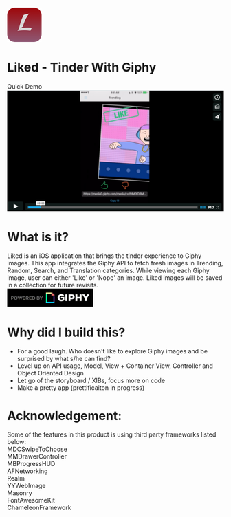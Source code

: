 ![alt tag](https://github.com/wleofeng/Liked/blob/master/Liked/Assets.xcassets/AppIcon.appiconset/Icon-40%402x.png)<br />
# Liked - Tinder With Giphy

Quick Demo
[![IMAGE ALT TEXT](liked-demo.png)](https://vimeo.com/158684313 "Demo Video")

# What is it?
Liked is an iOS application that brings the tinder experience to Giphy images. This app integrates the Giphy API to fetch fresh images in Trending, Random, Search, and Translation categories. While viewing each Giphy image, user can either 'Like' or 'Nope' an image. Liked images will be saved in a collection for future revisits.  
![alt tag](https://github.com/wleofeng/Liked/blob/master/Liked/PoweredBy_200_Horizontal_Light-Backgrounds_With_Logo.gif)

# Why did I build this?
+ For a good laugh. Who doesn't like to explore Giphy images and be surprised by what s/he can find?
+ Level up on API usage, Model, View + Container View, Controller and Object Oriented Design
+ Let go of the storyboard / XIBs, focus more on code 
+ Make a pretty app (prettificaiton in progress)

# Acknowledgement:
Some of the features in this product is using third party frameworks listed below: <br />
MDCSwipeToChoose <br />
MMDrawerController <br />
MBProgressHUD <br />
AFNetworking <br />
Realm <br />
YYWebImage <br />
Masonry <br />
FontAwesomeKit <br />
ChameleonFramework <br />

